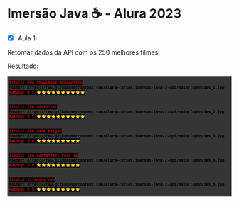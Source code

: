 # Imersão Java ☕ -  Alura 2023

- [x] Aula 1:

Retornar dados da API com os 250 melhores filmes.
 
 Resultado:
 
<p align="center">
  <img src="https://github.com/leeomarques/alura-stickers/blob/master/Captura%20de%20tela%20de%202023-03-28%2001-26-23.png"/>
</p>
